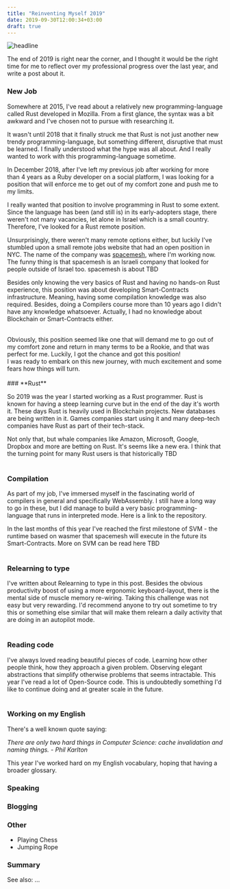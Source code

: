 ```yaml
---
title: "Reinventing Myself 2019"
date: 2019-09-30T12:00:34+03:00
draft: true
---
```


![headline][headline]


The end of 2019 is right near the corner, and I thought it would be the right time for me to reflect over my professional progress over the last year,
and write a post about it.

### **New Job**

Somewhere at 2015, I've read about a relatively new programming-language called Rust developed in Mozilla.
From a first glance, the syntax was a bit awkward and I've chosen not to pursue with researching it.

It wasn't until 2018 that it finally struck me that Rust is not just another new trendy programming-language, but something different, disruptive that must be learned.
I finally understood what the hype was all about. And I really wanted to work with this programming-language sometime.
<br/>

In December 2018, after I've left my previous job after working for more than 4 years as a Ruby developer on a social platform,
I was looking for a position that will enforce me to get out of my comfort zone and push me to my limits.
<br/>

I really wanted that position to involve programming in Rust to some extent. Since the language has been (and still is) in its early-adopters stage,
there weren't not many vacancies, let alone in Israel which is a small country. Therefore, I've looked for a Rust remote position.

Unsurprisingly, there weren't many remote options either, but luckily I've stumbled upon a small remote jobs website that had an open position in NYC.
The name of the company was [spacemesh][spacemesh], where I'm working now. The funny thing is that spacemesh is an Israeli company that looked for people outside of Israel too.
spacemesh is about TBD

Besides only knowing the very basics of Rust and having no hands-on Rust experience, this position was about developing Smart-Contracts infrastructure.
Meaning, having some compilation knowledge was also required. Besides, doing a Compilers course more than 10 years ago I didn't have any knowledge whatsoever.
Actually, I had no knowledge about Blockchain or Smart-Contracts either.

<br/>
Obviously, this position seemed like one that will demand me to go out of my comfort zone and return in many terms to be a Rookie, and that was perfect for me.
Luckily, I got the chance and got this position!
<br/>
I was ready to embark on this new journey, with much excitement and some fears how things will turn.
<br/>
<br/>
### **Rust**

So 2019 was the year I started working as a Rust programmer. Rust is known for having a steep learning curve but in the end of the day it's worth it.
These days Rust is heavily used in Blockchain projects. New databases are being written in it. Games companies start using it and many deep-tech companies
have Rust as part of their tech-stack.

Not only that, but whale companies like Amazon, Microsoft, Google, Dropbox and more are betting on Rust. It's seems like a new era.
I think that the turning point for many Rust users is that historically TBD
<br/>
<br/>
### **Compilation**

As part of my job, I've immersed myself in the fascinating world of compilers in general and specifically WebAssembly.
I still have a long way to go in these, but I did manage to build a very basic programming-language that runs in interpreted mode.
Here is a link to the repository.

In the last months of this year I've reached the first milestone of SVM - the runtime based on wasmer that spacemesh will execute in the future
its Smart-Contracts. More on SVM can be read here TBD
<br/>
<br/>
### **Relearning to type**

I've written about Relearning to type in this post. Besides the obvious productivity boost of using a more ergonomic keyboard-layout, there is the mental side
of muscle memory re-wiring. Taking this challenge was not easy but very rewarding. I'd recommend anyone to try out sometime to try this or something else similar
that will make them relearn a daily activity that are doing in an autopilot mode.
<br/>
<br/>
### **Reading code**

I've always loved reading beautiful pieces of code. Learning how other people think, how they approach a given problem.
Observing elegant abstractions that simplify otherwise problems that seems intractable.
This year I've read a lot of Open-Source code. This is undoubtedly something I'd like to continue doing and at greater scale in the future.
<br/>
<br/>
### **Working on my English**

There's a well known quote saying:

_There are only two hard things in Computer Science: cache invalidation and naming things._
_- Phil Karlton_
<br/>

This year I've worked hard on my English vocabulary, hoping that having a broader glossary.


### **Speaking**

### **Blogging**

### **Other**
* Playing Chess
* Jumping Rope


### **Summary**


See also:
...


[headline]: https://www.incimages.com/uploaded_files/image/970x450/getty_477569935_970656970450085_79639.jpg
[spacemesh]: http://spacemesh.io
[chess]: http://chess.com
[supermemo]: https://supermemo.com
[talk]: https://www.youtube.com/watch?v=mcvBXQ0SWJM
[the-importance-of-unlearning]: https://gryphon.dev/2019/06/27/the-importance-of-unlearning/
[relearning-to-type]: https://gryphon.dev/2019/10/04/relearning-to-type/
